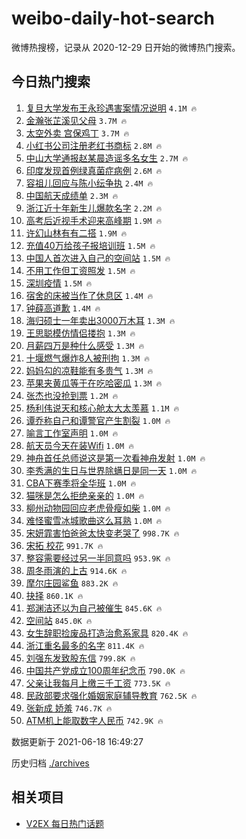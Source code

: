 # weibo-daily-hot-search

微博热搜榜，记录从 2020-12-29 日开始的微博热门搜索。

## 今日热门搜索

<!-- BEGIN -->

1. [复旦大学发布王永珍遇害案情况说明](https://s.weibo.com/weibo?q=%23%E5%A4%8D%E6%97%A6%E5%A4%A7%E5%AD%A6%E5%8F%91%E5%B8%83%E7%8E%8B%E6%B0%B8%E7%8F%8D%E9%81%87%E5%AE%B3%E6%A1%88%E6%83%85%E5%86%B5%E8%AF%B4%E6%98%8E%23&Refer=top) `4.1M 🔥`
1. [金瀚张芷溪见父母](https://s.weibo.com/weibo?q=%23%E9%87%91%E7%80%9A%E5%BC%A0%E8%8A%B7%E6%BA%AA%E8%A7%81%E7%88%B6%E6%AF%8D%23&Refer=top) `3.7M 🔥`
1. [太空外卖 宫保鸡丁](https://s.weibo.com/weibo?q=%E5%A4%AA%E7%A9%BA%E5%A4%96%E5%8D%96%20%E5%AE%AB%E4%BF%9D%E9%B8%A1%E4%B8%81&Refer=top) `3.7M 🔥`
1. [小红书公司注册老红书商标](https://s.weibo.com/weibo?q=%23%E5%B0%8F%E7%BA%A2%E4%B9%A6%E5%85%AC%E5%8F%B8%E6%B3%A8%E5%86%8C%E8%80%81%E7%BA%A2%E4%B9%A6%E5%95%86%E6%A0%87%23&Refer=top) `2.8M 🔥`
1. [中山大学通报赵某晨造谣多名女生](https://s.weibo.com/weibo?q=%23%E4%B8%AD%E5%B1%B1%E5%A4%A7%E5%AD%A6%E9%80%9A%E6%8A%A5%E8%B5%B5%E6%9F%90%E6%99%A8%E9%80%A0%E8%B0%A3%E5%A4%9A%E5%90%8D%E5%A5%B3%E7%94%9F%23&Refer=top) `2.7M 🔥`
1. [印度发现首例绿真菌症病例](https://s.weibo.com/weibo?q=%23%E5%8D%B0%E5%BA%A6%E5%8F%91%E7%8E%B0%E9%A6%96%E4%BE%8B%E7%BB%BF%E7%9C%9F%E8%8F%8C%E7%97%87%E7%97%85%E4%BE%8B%23&Refer=top) `2.6M 🔥`
1. [容祖儿回应与陈小纭争执](https://s.weibo.com/weibo?q=%23%E5%AE%B9%E7%A5%96%E5%84%BF%E5%9B%9E%E5%BA%94%E4%B8%8E%E9%99%88%E5%B0%8F%E7%BA%AD%E4%BA%89%E6%89%A7%23&Refer=top) `2.4M 🔥`
1. [中国航天成绩单](https://s.weibo.com/weibo?q=%23%E4%B8%AD%E5%9B%BD%E8%88%AA%E5%A4%A9%E6%88%90%E7%BB%A9%E5%8D%95%23&Refer=top) `2.3M 🔥`
1. [浙江近十年新生儿爆款名字](https://s.weibo.com/weibo?q=%23%E6%B5%99%E6%B1%9F%E8%BF%91%E5%8D%81%E5%B9%B4%E6%96%B0%E7%94%9F%E5%84%BF%E7%88%86%E6%AC%BE%E5%90%8D%E5%AD%97%23&Refer=top) `2.2M 🔥`
1. [高考后近视手术迎来高峰期](https://s.weibo.com/weibo?q=%23%E9%AB%98%E8%80%83%E5%90%8E%E8%BF%91%E8%A7%86%E6%89%8B%E6%9C%AF%E8%BF%8E%E6%9D%A5%E9%AB%98%E5%B3%B0%E6%9C%9F%23&Refer=top) `1.9M 🔥`
1. [许幻山林有有二搭](https://s.weibo.com/weibo?q=%23%E8%AE%B8%E5%B9%BB%E5%B1%B1%E6%9E%97%E6%9C%89%E6%9C%89%E4%BA%8C%E6%90%AD%23&Refer=top) `1.9M 🔥`
1. [充值40万给孩子报培训班](https://s.weibo.com/weibo?q=%23%E5%85%85%E5%80%BC40%E4%B8%87%E7%BB%99%E5%AD%A9%E5%AD%90%E6%8A%A5%E5%9F%B9%E8%AE%AD%E7%8F%AD%23&Refer=top) `1.5M 🔥`
1. [中国人首次进入自己的空间站](https://s.weibo.com/weibo?q=%23%E4%B8%AD%E5%9B%BD%E4%BA%BA%E9%A6%96%E6%AC%A1%E8%BF%9B%E5%85%A5%E8%87%AA%E5%B7%B1%E7%9A%84%E7%A9%BA%E9%97%B4%E7%AB%99%23&Refer=top) `1.5M 🔥`
1. [不用工作但工资照发](https://s.weibo.com/weibo?q=%23%E4%B8%8D%E7%94%A8%E5%B7%A5%E4%BD%9C%E4%BD%86%E5%B7%A5%E8%B5%84%E7%85%A7%E5%8F%91%23&Refer=top) `1.5M 🔥`
1. [深圳疫情](https://s.weibo.com/weibo?q=%E6%B7%B1%E5%9C%B3%E7%96%AB%E6%83%85&Refer=top) `1.5M 🔥`
1. [宿舍的床被当作了休息区](https://s.weibo.com/weibo?q=%23%E5%AE%BF%E8%88%8D%E7%9A%84%E5%BA%8A%E8%A2%AB%E5%BD%93%E4%BD%9C%E4%BA%86%E4%BC%91%E6%81%AF%E5%8C%BA%23&Refer=top) `1.4M 🔥`
1. [钟薛高道歉](https://s.weibo.com/weibo?q=%23%E9%92%9F%E8%96%9B%E9%AB%98%E9%81%93%E6%AD%89%23&Refer=top) `1.4M 🔥`
1. [海归硕士一年卖出3000万木耳](https://s.weibo.com/weibo?q=%23%E6%B5%B7%E5%BD%92%E7%A1%95%E5%A3%AB%E4%B8%80%E5%B9%B4%E5%8D%96%E5%87%BA3000%E4%B8%87%E6%9C%A8%E8%80%B3%23&Refer=top) `1.3M 🔥`
1. [王思聪模仿情侣搂抱](https://s.weibo.com/weibo?q=%23%E7%8E%8B%E6%80%9D%E8%81%AA%E6%A8%A1%E4%BB%BF%E6%83%85%E4%BE%A3%E6%90%82%E6%8A%B1%23&Refer=top) `1.3M 🔥`
1. [月薪四万是种什么感受](https://s.weibo.com/weibo?q=%23%E6%9C%88%E8%96%AA%E5%9B%9B%E4%B8%87%E6%98%AF%E7%A7%8D%E4%BB%80%E4%B9%88%E6%84%9F%E5%8F%97%23&Refer=top) `1.3M 🔥`
1. [十堰燃气爆炸8人被刑拘](https://s.weibo.com/weibo?q=%23%E5%8D%81%E5%A0%B0%E7%87%83%E6%B0%94%E7%88%86%E7%82%B88%E4%BA%BA%E8%A2%AB%E5%88%91%E6%8B%98%23&Refer=top) `1.3M 🔥`
1. [妈妈勾的凉鞋能有多贵气](https://s.weibo.com/weibo?q=%23%E5%A6%88%E5%A6%88%E5%8B%BE%E7%9A%84%E5%87%89%E9%9E%8B%E8%83%BD%E6%9C%89%E5%A4%9A%E8%B4%B5%E6%B0%94%23&Refer=top) `1.3M 🔥`
1. [苹果夹黄瓜等于在吃哈密瓜](https://s.weibo.com/weibo?q=%23%E8%8B%B9%E6%9E%9C%E5%A4%B9%E9%BB%84%E7%93%9C%E7%AD%89%E4%BA%8E%E5%9C%A8%E5%90%83%E5%93%88%E5%AF%86%E7%93%9C%23&Refer=top) `1.3M 🔥`
1. [张杰也没抢到票](https://s.weibo.com/weibo?q=%23%E5%BC%A0%E6%9D%B0%E4%B9%9F%E6%B2%A1%E6%8A%A2%E5%88%B0%E7%A5%A8%23&Refer=top) `1.2M 🔥`
1. [杨利伟说天和核心舱太大太羡慕](https://s.weibo.com/weibo?q=%23%E6%9D%A8%E5%88%A9%E4%BC%9F%E8%AF%B4%E5%A4%A9%E5%92%8C%E6%A0%B8%E5%BF%83%E8%88%B1%E5%A4%AA%E5%A4%A7%E5%A4%AA%E7%BE%A1%E6%85%95%23&Refer=top) `1.1M 🔥`
1. [谭乔称自己和谭警官产生割裂](https://s.weibo.com/weibo?q=%23%E8%B0%AD%E4%B9%94%E7%A7%B0%E8%87%AA%E5%B7%B1%E5%92%8C%E8%B0%AD%E8%AD%A6%E5%AE%98%E4%BA%A7%E7%94%9F%E5%89%B2%E8%A3%82%23&Refer=top) `1.0M 🔥`
1. [喻言工作室声明](https://s.weibo.com/weibo?q=%23%E5%96%BB%E8%A8%80%E5%B7%A5%E4%BD%9C%E5%AE%A4%E5%A3%B0%E6%98%8E%23&Refer=top) `1.0M 🔥`
1. [航天员今天在装Wifi](https://s.weibo.com/weibo?q=%23%E8%88%AA%E5%A4%A9%E5%91%98%E4%BB%8A%E5%A4%A9%E5%9C%A8%E8%A3%85Wifi%23&Refer=top) `1.0M 🔥`
1. [神舟首任总师说这是第一次看神舟发射](https://s.weibo.com/weibo?q=%23%E7%A5%9E%E8%88%9F%E9%A6%96%E4%BB%BB%E6%80%BB%E5%B8%88%E8%AF%B4%E8%BF%99%E6%98%AF%E7%AC%AC%E4%B8%80%E6%AC%A1%E7%9C%8B%E7%A5%9E%E8%88%9F%E5%8F%91%E5%B0%84%23&Refer=top) `1.0M 🔥`
1. [李秀满的生日与世界除螨日是同一天](https://s.weibo.com/weibo?q=%23%E6%9D%8E%E7%A7%80%E6%BB%A1%E7%9A%84%E7%94%9F%E6%97%A5%E4%B8%8E%E4%B8%96%E7%95%8C%E9%99%A4%E8%9E%A8%E6%97%A5%E6%98%AF%E5%90%8C%E4%B8%80%E5%A4%A9%23&Refer=top) `1.0M 🔥`
1. [CBA下赛季将全华班](https://s.weibo.com/weibo?q=%23CBA%E4%B8%8B%E8%B5%9B%E5%AD%A3%E5%B0%86%E5%85%A8%E5%8D%8E%E7%8F%AD%23&Refer=top) `1.0M 🔥`
1. [猫咪是怎么拒绝亲亲的](https://s.weibo.com/weibo?q=%23%E7%8C%AB%E5%92%AA%E6%98%AF%E6%80%8E%E4%B9%88%E6%8B%92%E7%BB%9D%E4%BA%B2%E4%BA%B2%E7%9A%84%23&Refer=top) `1.0M 🔥`
1. [柳州动物园回应老虎骨瘦如柴](https://s.weibo.com/weibo?q=%23%E6%9F%B3%E5%B7%9E%E5%8A%A8%E7%89%A9%E5%9B%AD%E5%9B%9E%E5%BA%94%E8%80%81%E8%99%8E%E9%AA%A8%E7%98%A6%E5%A6%82%E6%9F%B4%23&Refer=top) `1.0M 🔥`
1. [难怪蜜雪冰城歌曲这么耳熟](https://s.weibo.com/weibo?q=%23%E9%9A%BE%E6%80%AA%E8%9C%9C%E9%9B%AA%E5%86%B0%E5%9F%8E%E6%AD%8C%E6%9B%B2%E8%BF%99%E4%B9%88%E8%80%B3%E7%86%9F%23&Refer=top) `1.0M 🔥`
1. [宋妍霏害怕爸爸太快变老哭了](https://s.weibo.com/weibo?q=%23%E5%AE%8B%E5%A6%8D%E9%9C%8F%E5%AE%B3%E6%80%95%E7%88%B8%E7%88%B8%E5%A4%AA%E5%BF%AB%E5%8F%98%E8%80%81%E5%93%AD%E4%BA%86%23&Refer=top) `998.7K 🔥`
1. [宋拓 校花](https://s.weibo.com/weibo?q=%E5%AE%8B%E6%8B%93%20%E6%A0%A1%E8%8A%B1&Refer=top) `991.7K 🔥`
1. [整容需要经过另一半同意吗](https://s.weibo.com/weibo?q=%23%E6%95%B4%E5%AE%B9%E9%9C%80%E8%A6%81%E7%BB%8F%E8%BF%87%E5%8F%A6%E4%B8%80%E5%8D%8A%E5%90%8C%E6%84%8F%E5%90%97%23&Refer=top) `953.9K 🔥`
1. [周冬雨演的上古](https://s.weibo.com/weibo?q=%23%E5%91%A8%E5%86%AC%E9%9B%A8%E6%BC%94%E7%9A%84%E4%B8%8A%E5%8F%A4%23&Refer=top) `914.6K 🔥`
1. [摩尔庄园鲨鱼](https://s.weibo.com/weibo?q=%23%E6%91%A9%E5%B0%94%E5%BA%84%E5%9B%AD%E9%B2%A8%E9%B1%BC%23&Refer=top) `883.2K 🔥`
1. [抉择](https://s.weibo.com/weibo?q=%E6%8A%89%E6%8B%A9&Refer=top) `860.1K 🔥`
1. [郑渊洁还以为自己被催生](https://s.weibo.com/weibo?q=%23%E9%83%91%E6%B8%8A%E6%B4%81%E8%BF%98%E4%BB%A5%E4%B8%BA%E8%87%AA%E5%B7%B1%E8%A2%AB%E5%82%AC%E7%94%9F%23&Refer=top) `845.6K 🔥`
1. [空间站](https://s.weibo.com/weibo?q=%23%E7%A9%BA%E9%97%B4%E7%AB%99%23&Refer=top) `845.0K 🔥`
1. [女生辞职捡废品打造治愈系家具](https://s.weibo.com/weibo?q=%23%E5%A5%B3%E7%94%9F%E8%BE%9E%E8%81%8C%E6%8D%A1%E5%BA%9F%E5%93%81%E6%89%93%E9%80%A0%E6%B2%BB%E6%84%88%E7%B3%BB%E5%AE%B6%E5%85%B7%23&Refer=top) `820.4K 🔥`
1. [浙江重名最多的名字](https://s.weibo.com/weibo?q=%23%E6%B5%99%E6%B1%9F%E9%87%8D%E5%90%8D%E6%9C%80%E5%A4%9A%E7%9A%84%E5%90%8D%E5%AD%97%23&Refer=top) `811.4K 🔥`
1. [刘强东发致股东信](https://s.weibo.com/weibo?q=%23%E5%88%98%E5%BC%BA%E4%B8%9C%E5%8F%91%E8%87%B4%E8%82%A1%E4%B8%9C%E4%BF%A1%23&Refer=top) `799.8K 🔥`
1. [中国共产党成立100周年纪念币](https://s.weibo.com/weibo?q=%23%E4%B8%AD%E5%9B%BD%E5%85%B1%E4%BA%A7%E5%85%9A%E6%88%90%E7%AB%8B100%E5%91%A8%E5%B9%B4%E7%BA%AA%E5%BF%B5%E5%B8%81%23&Refer=top) `790.0K 🔥`
1. [父亲让我每月上缴三千工资](https://s.weibo.com/weibo?q=%23%E7%88%B6%E4%BA%B2%E8%AE%A9%E6%88%91%E6%AF%8F%E6%9C%88%E4%B8%8A%E7%BC%B4%E4%B8%89%E5%8D%83%E5%B7%A5%E8%B5%84%23&Refer=top) `773.5K 🔥`
1. [民政部要求强化婚姻家庭辅导教育](https://s.weibo.com/weibo?q=%23%E6%B0%91%E6%94%BF%E9%83%A8%E8%A6%81%E6%B1%82%E5%BC%BA%E5%8C%96%E5%A9%9A%E5%A7%BB%E5%AE%B6%E5%BA%AD%E8%BE%85%E5%AF%BC%E6%95%99%E8%82%B2%23&Refer=top) `762.5K 🔥`
1. [张新成 娇羞](https://s.weibo.com/weibo?q=%E5%BC%A0%E6%96%B0%E6%88%90%20%E5%A8%87%E7%BE%9E&Refer=top) `746.7K 🔥`
1. [ATM机上能取数字人民币](https://s.weibo.com/weibo?q=%23ATM%E6%9C%BA%E4%B8%8A%E8%83%BD%E5%8F%96%E6%95%B0%E5%AD%97%E4%BA%BA%E6%B0%91%E5%B8%81%23&Refer=top) `742.9K 🔥`

数据更新于 2021-06-18 16:49:27

<!-- END -->

历史归档 [./archives](./archives)

## 相关项目

- [V2EX 每日热门话题](https://github.com/boojack/v2ex-daily-hot-topic)
